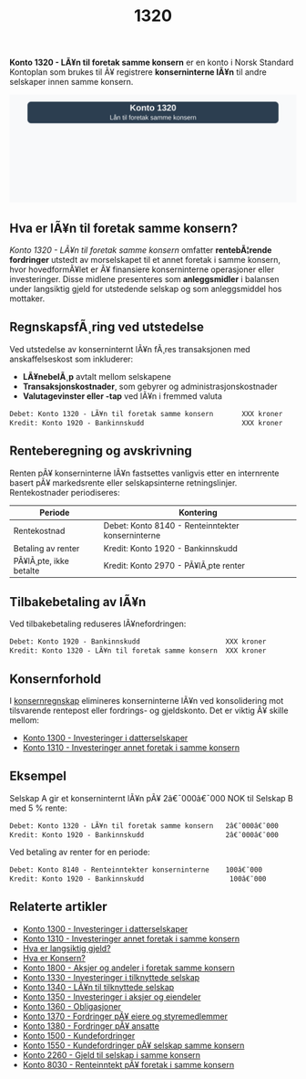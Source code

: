 ﻿---
title: "1320"
meta_title: "1320"
meta_description: "**Konto 1320 - LÃ¥n til foretak samme konsern** er en konto i Norsk Standard Kontoplan som brukes til Ã¥ registrere **konserninterne lÃ¥n** til andre selskaper ..."
slug: 1320
type: blog
layout: pages/single
---

**Konto 1320 - LÃ¥n til foretak samme konsern** er en konto i Norsk Standard Kontoplan som brukes til Ã¥ registrere **konserninterne lÃ¥n** til andre selskaper innen samme konsern.

![Illustrasjon av konto 1320 lÃ¥n til foretak samme konsern](1320-lan-til-foretak-samme-konsern-image.svg)

## Hva er lÃ¥n til foretak samme konsern?

*Konto 1320 - LÃ¥n til foretak samme konsern* omfatter **rentebÃ¦rende fordringer** utstedt av morselskapet til et annet foretak i samme konsern, hvor hovedformÃ¥let er Ã¥ finansiere konserninterne operasjoner eller investeringer. Disse midlene presenteres som **anleggsmidler** i balansen under langsiktig gjeld for utstedende selskap og som anleggsmiddel hos mottaker.

## RegnskapsfÃ¸ring ved utstedelse

Ved utstedelse av konserninternt lÃ¥n fÃ¸res transaksjonen med anskaffelseskost som inkluderer:

* **LÃ¥nebelÃ¸p** avtalt mellom selskapene
* **Transaksjonskostnader**, som gebyrer og administrasjonskostnader
* **Valutagevinster eller -tap** ved lÃ¥n i fremmed valuta

```plaintext
Debet: Konto 1320 - LÃ¥n til foretak samme konsern       XXX kroner
Kredit: Konto 1920 - Bankinnskudd                        XXX kroner
```

## Renteberegning og avskrivning

Renten pÃ¥ konserninterne lÃ¥n fastsettes vanligvis etter en internrente basert pÃ¥ markedsrente eller selskapsinterne retningslinjer. Rentekostnader periodiseres:

| Periode                | Kontering                                      |
|------------------------|-------------------------------------------------|
| Rentekostnad           | Debet: Konto 8140 - Renteinntekter konserninterne |
| Betaling av renter     | Kredit: Konto 1920 - Bankinnskudd                |
| PÃ¥lÃ¸pte, ikke betalte  | Kredit: Konto 2970 - PÃ¥lÃ¸pte renter              |

## Tilbakebetaling av lÃ¥n

Ved tilbakebetaling reduseres lÃ¥nefordringen:

```plaintext
Debet: Konto 1920 - Bankinnskudd                     XXX kroner
Kredit: Konto 1320 - LÃ¥n til foretak samme konsern  XXX kroner
```

## Konsernforhold

I [konsernregnskap](/blogs/regnskap/hva-er-konsern "Hva er Konsern?") elimineres konserninterne lÃ¥n ved konsolidering mot tilsvarende rentepost eller fordrings- og gjeldskonto. Det er viktig Ã¥ skille mellom:

* [Konto 1300 - Investeringer i datterselskaper](/blogs/kontoplan/1300-investeringer-i-datterselskaper "Konto 1300 - Investeringer i datterselskaper")
* [Konto 1310 - Investeringer annet foretak i samme konsern](/blogs/kontoplan/1310-investeringer-annet-foretak-i-samme-konsern "Konto 1310 - Investeringer annet foretak i samme konsern")

## Eksempel

Selskap A gir et konserninternt lÃ¥n pÃ¥ 2â€¯000â€¯000 NOK til Selskap B med 5 % rente:

```plaintext
Debet: Konto 1320 - LÃ¥n til foretak samme konsern   2â€¯000â€¯000
Kredit: Konto 1920 - Bankinnskudd                    2â€¯000â€¯000
```

Ved betaling av renter for en periode:

```plaintext
Debet: Konto 8140 - Renteinntekter konserninterne    100â€¯000
Kredit: Konto 1920 - Bankinnskudd                     100â€¯000
```

## Relaterte artikler

* [Konto 1300 - Investeringer i datterselskaper](/blogs/kontoplan/1300-investeringer-i-datterselskaper "Konto 1300 - Investeringer i datterselskaper")
* [Konto 1310 - Investeringer annet foretak i samme konsern](/blogs/kontoplan/1310-investeringer-annet-foretak-i-samme-konsern "Konto 1310 - Investeringer annet foretak i samme konsern")
* [Hva er langsiktig gjeld?](/blogs/regnskap/langsiktig-gjeld "Langsiktig gjeld")
* [Hva er Konsern?](/blogs/regnskap/hva-er-konsern "Hva er Konsern?")
* [Konto 1800 - Aksjer og andeler i foretak samme konsern](/blogs/kontoplan/1800-aksjer-og-andeler-i-foretak-samme-konsern "Konto 1800 - Aksjer og andeler i foretak samme konsern")
* [Konto 1330 - Investeringer i tilknyttede selskap](/blogs/kontoplan/1330-investeringer-i-tilknyttede-selskap "Konto 1330 - Investeringer i tilknyttede selskap")
* [Konto 1340 - LÃ¥n til tilknyttede selskap](/blogs/kontoplan/1340-lan-til-tilknyttede-selskap "Konto 1340 - LÃ¥n til tilknyttede selskap")
* [Konto 1350 - Investeringer i aksjer og eiendeler](/blogs/kontoplan/1350-investeringer-i-aksjer-og-eiendeler "Konto 1350 - Investeringer i aksjer og eiendeler")
* [Konto 1360 - Obligasjoner](/blogs/kontoplan/1360-obligasjoner "Konto 1360 - Obligasjoner")
* [Konto 1370 - Fordringer pÃ¥ eiere og styremedlemmer](/blogs/kontoplan/1370-fordringer-pa-eiere-og-styremedlemmer "Konto 1370 - Fordringer pÃ¥ eiere og styremedlemmer")
* [Konto 1380 - Fordringer pÃ¥ ansatte](/blogs/kontoplan/1380-fordringer-pa-ansatte "Konto 1380 - Fordringer pÃ¥ ansatte")
* [Konto 1500 - Kundefordringer](/blogs/kontoplan/1500-kundefordringer "Konto 1500 - Kundefordringer")
* [Konto 1550 - Kundefordringer pÃ¥ selskap samme konsern](/blogs/kontoplan/1550-kundefordringer-pa-selskap-samme-konsern "Konto 1550 - Kundefordringer pÃ¥ selskap samme konsern")
* [Konto 2260 - Gjeld til selskap i samme konsern](/blogs/kontoplan/2260-gjeld-til-selskap-i-samme-konsern "Konto 2260 - Gjeld til selskap i samme konsern")
* [Konto 8030 - Renteinntekt pÃ¥ foretak i samme konsern](/blogs/kontoplan/8030-renteinntekt-pa-foretak-i-samme-konsern "Konto 8030 - Renteinntekt pÃ¥ foretak i samme konsern: RegnskapsfÃ¸ring av konserninterne renteinntekter")
